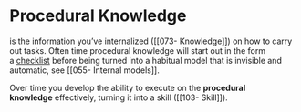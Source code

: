 # Procedural Knowledge
is the information you’ve internalized ([[073- Knowledge]]) on how to carry out tasks. Often time procedural knowledge will start out in the form a [checklist](https://www.goodreads.com/book/show/6667514-the-checklist-manifesto) before being turned into a habitual model that is invisible and automatic, see [[055- Internal models]].

Over time you develop the ability to execute on the **procedural knowledge** effectively, turning it into a skill ([[103- Skill]]).